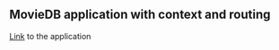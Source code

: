 ## MovieDB application with context and routing

[Link](https://brave-babbage-cf7003.netlify.app/) to the application
